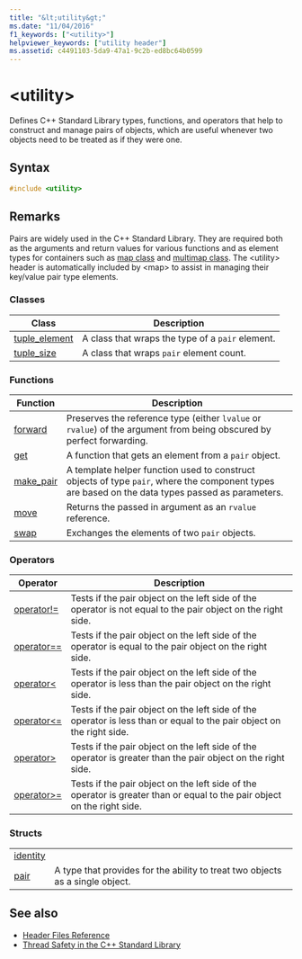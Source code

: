 ```yaml
---
title: "&lt;utility&gt;"
ms.date: "11/04/2016"
f1_keywords: ["<utility>"]
helpviewer_keywords: ["utility header"]
ms.assetid: c4491103-5da9-47a1-9c2b-ed8bc64b0599
---
```

# &lt;utility&gt;

Defines C++ Standard Library types, functions, and operators that help to construct and manage pairs of objects, which are useful whenever two objects need to be treated as if they were one.

## Syntax

```cpp
#include <utility>
```

## Remarks

Pairs are widely used in the C++ Standard Library. They are required both as the arguments and return values for various functions and as element types for containers such as [map class](../standard-library/map-class.md) and [multimap class](../standard-library/multimap-class.md). The \<utility> header is automatically included by \<map> to assist in managing their key/value pair type elements.

### Classes

|Class|Description|
|-|-|
|[tuple_element](../standard-library/tuple-element-class-tuple.md)|A class that wraps the type of a `pair` element.|
|[tuple_size](../standard-library/tuple-size-class-tuple.md)|A class that wraps `pair` element count.|

### Functions

|Function|Description|
|-|-|
|[forward](../standard-library/utility-functions.md#forward)|Preserves the reference type (either `lvalue` or `rvalue`) of the argument from being obscured by perfect forwarding.|
|[get](../standard-library/utility-functions.md#get)|A function that gets an element from a `pair` object.|
|[make_pair](../standard-library/utility-functions.md#make_pair)|A template helper function used to construct objects of type `pair`, where the component types are based on the data types passed as parameters.|
|[move](../standard-library/utility-functions.md#move)|Returns the passed in argument as an `rvalue` reference.|
|[swap](../standard-library/utility-functions.md#swap)|Exchanges the elements of two `pair` objects.|

### Operators

|Operator|Description|
|-|-|
|[operator!=](../standard-library/utility-operators.md#op_neq)|Tests if the pair object on the left side of the operator is not equal to the pair object on the right side.|
|[operator==](../standard-library/utility-operators.md#op_eq_eq)|Tests if the pair object on the left side of the operator is equal to the pair object on the right side.|
|[operator<](../standard-library/utility-operators.md#op_lt)|Tests if the pair object on the left side of the operator is less than the pair object on the right side.|
|[operator\<=](../standard-library/utility-operators.md#op_gt_eq)|Tests if the pair object on the left side of the operator is less than or equal to the pair object on the right side.|
|[operator>](../standard-library/utility-operators.md#op_gt)|Tests if the pair object on the left side of the operator is greater than the pair object on the right side.|
|[operator>=](../standard-library/utility-operators.md#op_gt_eq)|Tests if the pair object on the left side of the operator is greater than or equal to the pair object on the right side.|

### Structs

|||
|-|-|
|[identity](../standard-library/identity-structure.md)||
|[pair](../standard-library/pair-structure.md)|A type that provides for the ability to treat two objects as a single object.|

## See also

- [Header Files Reference](../standard-library/cpp-standard-library-header-files.md)
- [Thread Safety in the C++ Standard Library](../standard-library/thread-safety-in-the-cpp-standard-library.md)
